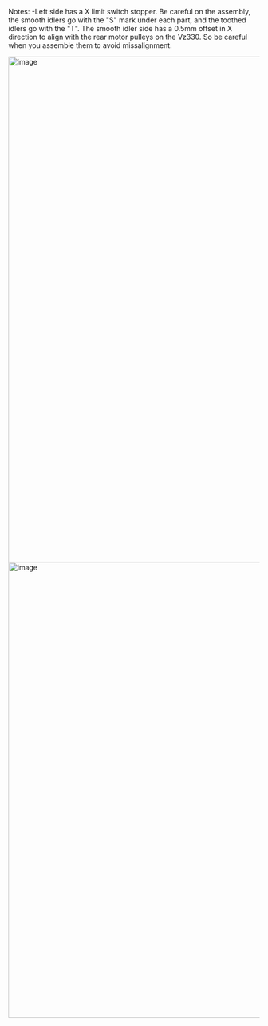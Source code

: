 Notes:
  -Left side has a X limit switch stopper. Be careful on the assembly, the smooth idlers go with the "S" mark under each part, and the toothed idlers go with the "T". The smooth idler side has a 0.5mm offset in X direction to align with the rear motor pulleys on the Vz330. So be careful when you assemble them to avoid missalignment.
  
<img width="1014" alt="image" src="https://user-images.githubusercontent.com/37383368/227410430-2254f61b-e2d3-4532-8781-bcae619bf39c.png">
<img width="914" alt="image" src="https://user-images.githubusercontent.com/37383368/227410750-b4facfac-d15f-4023-a433-db96bf7865d3.png">



